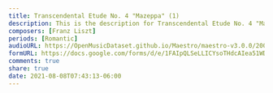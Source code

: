 ```yaml
---
title: Transcendental Etude No. 4 "Mazeppa" (1)
description: This is the description for Transcendental Etude No. 4 "Mazeppa" by Franz Liszt
composers: [Franz Liszt]
periods: [Romantic]
audioURL: https://OpenMusicDataset.github.io/Maestro/maestro-v3.0.0/2008/MIDI-Unprocessed_04_R3_2008_01-07_ORIG_MID--AUDIO_04_R3_2008_wav--4.midi
formURL: https://docs.google.com/forms/d/e/1FAIpQLSeLLICYsoTHdcAIea51WDo4v4JfCGjrCY7tDxcQ8UdusRUDRA/viewform
comments: true
share: true
date: 2021-08-08T07:43:13-06:00
---
```

